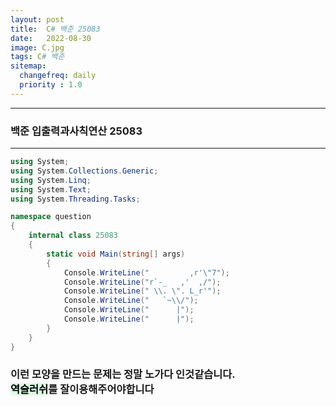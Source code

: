 ```yaml
---
layout: post
title:  C# 백준 25083
date:   2022-08-30
image: C.jpg
tags: C# 백준
sitemap:
  changefreq: daily
  priority : 1.0
---
```


---
### 백준 입출력과사칙연산 25083
---

```c#
using System;
using System.Collections.Generic;
using System.Linq;
using System.Text;
using System.Threading.Tasks;

namespace question
{
    internal class 25083
    {
        static void Main(string[] args)
        {
            Console.WriteLine("         ,r'\"7");
            Console.WriteLine("r`-_   ,'  ,/");
            Console.WriteLine(" \\. \". L_r'");
            Console.WriteLine("   `~\\/");
            Console.WriteLine("      |");
            Console.WriteLine("      |");
        }
    }
}
```


### 이런 모양을 만드는 문제는 정말 노가다 인것같습니다.<br> <mark style='background-color: #dcffe4'>역슬러쉬</mark>를 잘이용해주어야합니다